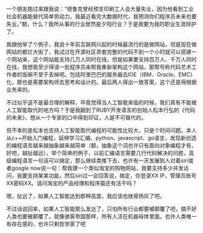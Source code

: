  一个朋友跑过来跟我说：“德鲁克曾经预言印刷工人会大量失业，因为他看到工业社会机器能替代简单劳动力，我最近看完大数据时代，我预测你们程序员未来也要失业。”额，什么？我所从事的行业居然是夕阳行业？于是我要为我的职业生涯辩护了。

  我跟他举了个例子，我说十年前互联网兴起的时候最流行的是做网站，但是现在做网站的都烂大街了，我试过在开源社区弄套完整的代码不到一个小时就可以搭建一个网站来，这个网站能支持几万人同时在线，但是如果要支持百万人、千万人同时在线，我想我至少得请一批程序员来帮我重新架构这个网站，那帮号称代码艺术工作者的饭碗不至于丢掉吧。包括阿里巴巴的服务器去IOE（IBM、Oracle、EMC）化，那也是需要架构师去思考和设计的。最后两人得出一致答案，这个还是得根据业务来的。

   不过似乎这不是最合理的解释，毕竟觉得当人工智能来临的时候，我们真有不能被人工智能取代的地方吗？于是我翻到了RUBY开发语言的创始人松本行弘的《代码的未来》，想从一个专家的口中得到印证，人是不可替代的。

   但不幸的是松本也支持人工智能取代编程的可能性比较大，只是个时间问题。本人从c++开始入门编程，延伸学习汇编、python、javascript、go语言，发现新创造的编程语言越来越抽象越来越简单（额，抽象这个词也许只有面向对象编程才有，好吧，越扯越远），举个简单的例子，以前汇编语言需要几行代码解决的问题，高级编程语言一句话可以搞定，那么继续类推下去，也许有一天发展到人对着siri或者google now说一句：帮我建一个类似淘宝的购物网站，我要支持多少并发访问，我要支持某某功能。然后siri过一会回答说，搞定，你登录XX IP，管理员账号XX密码XX。请问淘宝的产品经理和程序猿还有活干吗？

   嗯，扯远了，如果人工智能达到那种高度，我应该也挫骨扬灰了吧。

   不过话说回来，如果人工智能那么发达了，只怕所有行业都要被颠覆了吧，搞不好人类也要被颠覆了。就像骇客帝国那样，所有人活在机器母体里面。也许人类唯一有存在感的，也许只剩哲学家了吧
